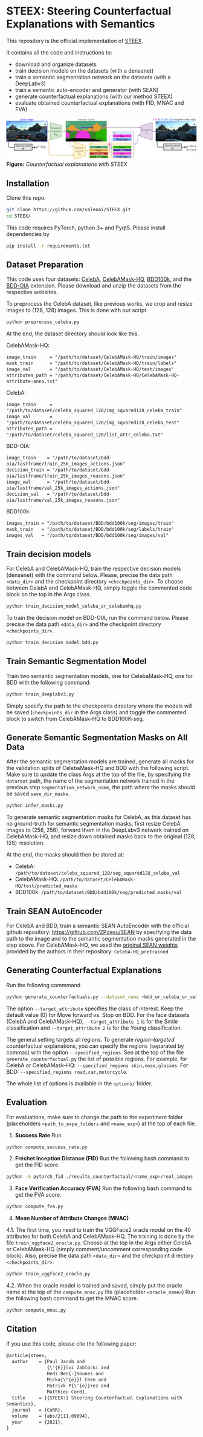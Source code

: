 # STEEX: Steering Counterfactual Explanations with Semantics

This repository is the official implementation of [STEEX](https://arxiv.org/abs/2111.09094). 

It contains all the code and instructions to:
- download and organize datasets
- train decision models on the datasets (with a densenet)
- train a semantic segmentation network on the datasets (with a DeepLabv3)
- train a semantic auto-encoder and generator (with SEAN)
- generate counterfactual explanations (with our method STEEX)
- evaluate obtained counterfactual explanations (with FID, MNAC and FVA)

![image](./img/architecture_overview.png)
**Figure:** *Counterfactual explanations with STEEX*

## Installation

Clone this repo.
```bash
git clone https://github.com/valeoai/STEEX.git
cd STEEX/
```

This code requires PyTorch, python 3+ and Pyqt5. Please install dependencies by
```bash
pip install -r requirements.txt
```

## Dataset Preparation

This code uses four datasets: [CelebA](http://mmlab.ie.cuhk.edu.hk/projects/CelebA.html), [CelebAMask-HQ](https://github.com/switchablenorms/CelebAMask-HQ), [BDD100k](https://bair.berkeley.edu/blog/2018/05/30/bdd/), and the [BDD-OIA](https://github.com/Twizwei/bddoia_project) extension.
Please download and unzip the datasets from the respective websites.

To preprocess the CelebA dataset, like previous works, we crop and resize images to (128, 128) images. This is done with our script
```bash
python preprocess_celeba.py
```

 At the end, the dataset directory should look like this.
 
CelebAMask-HQ:
```
image_train     = "/path/to/dataset/CelebAMask-HQ/train/images"
mask_train      = "/path/to/dataset/CelebAMask-HQ/train/labels"
image_val       = "/path/to/dataset/CelebAMask-HQ/test/images"
attributes_path = "/path/to/dataset/CelebAMask-HQ/CelebAMask-HQ-attribute-anno.txt"
```

CelebA:
```
image_train     = "/path/to/dataset/celeba_squared_128/img_squared128_celeba_train"
image_val       = "/path/to/dataset/celeba_squared_128/img_squared128_celeba_test"
attributes_path = "/path/to/dataset/celeba_squared_128/list_attr_celeba.txt"
```

BDD-OIA:
```
image_train    = "/path/to/dataset/bdd-oia/lastframe/train_25k_images_actions.json"
decision_train = "/path/to/dataset/bdd-oia/lastframe/train_25k_images_reasons.json"
image_val      = "/path/to/dataset/bdd-oia/lastframe/val_25k_images_actions.json"
decision_val   = "/path/to/dataset/bdd-oia/lastframe/val_25k_images_reasons.json"
```

BDD100k:
```
images_train = "/path/to/dataset/BDD/bdd100k/seg/images/train"
mask_train   = "/path/to/dataset/BDD/bdd100k/seg/labels/train"
images_val   = "/path/to/dataset/BDD/bdd100k/seg/images/val"
```

## Train decision models

For CelebA and CelebAMask-HQ, train the respective decision models (densenet) with the command below. Please, precise the data path `<data_dir>` and the checkpoint directory `<checkpoints_dir>`. To choose between CelabA and CelebAMask-HQ, simply toggle the commented code block on the top in the Args class.
```bash 
python train_decision_model_celeba_or_celebamhq.py
```

To train the decision model on BDD-OIA, run the command below. Please precise the data path `<data_dir>` and the checkpoint directory `<checkpoints_dir>`. 
```bash 
python train_decision_model_bdd.py
```

## Train Semantic Segmentation Model

Train two semantic segmentation models, one for CelebaMask-HQ, one for BDD with the following command:
```bash
python train_deeplabv3.py
```
Simply specify the path to the checkpoints directory where the models will be saved (`checkpoints_dir` in the Args class) and toggle the commented block to switch from CelebAMask-HQ to BDD100K-seg. 


## Generate Semantic Segmentation Masks on All Data

After the semantic segmentation models are trained, generate all masks for the validation splits of CelebaMask-HQ and BDD with the following script. Make sure to update the class Args at the top of the file, by specifying the `dataroot` path, the name of the segmentation network trained in the previous step `segmentation_network_name`, the path where the masks should be saved `save_dir_masks`.
```bash
python infer_masks.py
```

To generate semantic segmentation masks for CelebA, as this dataset has no ground-truth for semantic segmentation masks, first resize CelebA images to (256, 256), forward them in the DeepLabv3 network trained on CelebAMask-HQ, and resize down obtained masks back to the original (128, 128) resolution.

At the end, the masks should then be stored at:
- CelebA: `/path/to/dataset/celeba_squared_128/seg_squared128_celeba_val`
- CelebAMask-HQ: `/path/to/dataset/CelebAMask-HQ/test/predicted_masks`
- BDD100k: `/path/to/dataset/BDD/bdd100k/seg/predicted_masks/val`

## Train SEAN AutoEncoder

For CelebA and BDD, train a semantic SEAN AutoEncoder with the official github repository: https://github.com/ZPdesu/SEAN by specifying the data path to the image and to the semantic segmentation masks generated in the step above.
For CelebAMask-HQ, we used the [original SEAN weights](https://github.com/ZPdesu/SEAN#generating-images-using-pretrained-models) provided by the authors in their repository: `CelebA-HQ_pretrained`


## Generating Counterfactual Explanations

Run the following commmand
```bash
python generate_counterfactuals.py --dataset_name <bdd_or_celeba_or_celebamhq> --checkpoints_dir <path_to_checkpoints_dir> --image_dir <path_to_image_dir> --label_dir <path_to_label_dir> --decision_model_ckpt <decision_model_name> --name_exp <the_experience_name>
```

The option `--target_attribute` specifies the class of interest. Keep the default value (0) for Move forward vs. Stop on BDD. For the face datasets (CelebA and CelebAMask-HQ), `--target_attribute 1` is for the Smile classification and `--target_attribute 2` is for the Young classification.

The general setting targets all regions. To generate *region-targeted* counterfactual explanations, you can specify the regions (separated by commas) with the option `--specified_regions`. See at the top of the file `generate_counterfactual.py` the list of possible regions.
For example, for CelebA or CelebAMask-HQ: `--specified_regions skin,nose,glasses`. For BDD: `--specified_regions road,car,motorcycle`.

The whole list of options is available in the `options/` folder.


## Evaluation

For evaluations, make sure to change the path to the experiment folder (placeholders `<path_to_expe_folders` and `<name_exp>`) at the top of each file.

1. **Success Rate**
Run 
```bash
python compute_success_rate.py
```

2. **Fréchet Inception Distance (FID)**
Run the following bash command to get the FID score.
```bash
python -m pytorch_fid ./results_counterfactual/<name_exp>/real_images ./results_counterfactual/<name_exp>/final_images
```

3. **Face Verification Accuracy (FVA)**
Run the following bash command to get the FVA score. 
```bash
python compute_fva.py
```

4. **Mean Number of Attribute Changes (MNAC)**

4.1. The first time, you need to train the VGGFace2 oracle model on the 40 attributes for both CelebA and CelebAMask-HQ. The training is done by the file `train_vggface2_oracle.py`. Choose at the top in the Args either CelebA or CelebAMask-HQ (simply comment/uncomment corresponding code block). Also, precise the data path `<data_dir>` and the checkpoint directory `<checkpoints_dir>`.
```bash
python train_vggface2_oracle.py
```

4.2. When the oracle model is trained and saved, simply put the oracle name at the top of the `compute_mnac.py` file (placeholder `<oracle_name>`)
Run the following bash command to get the MNAC score. 
```bash
python compute_mnac.py
```

## Citation

If you use this code, please cite the following paper:
```
@article{steex,
  author    = {Paul Jacob and
               {\'{E}}loi Zablocki and
               Hedi Ben{-}Younes and
               Micka{\"{e}}l Chen and
               Patrick P{\'{e}}rez and
               Matthieu Cord},
  title     = {{STEEX:} Steering Counterfactual Explanations with Semantics},
  journal   = {CoRR},
  volume    = {abs/2111.09094},
  year      = {2021},
}
```

